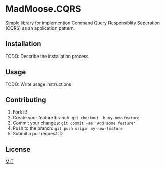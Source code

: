 # MadMoose.CQRS

Simple library for implemention Command Query Responsiblity Seperation (CQRS) as an application pattern.

## Installation

TODO: Describe the installation process

## Usage

TODO: Write usage instructions

## Contributing

1. Fork it!
2. Create your feature branch: `git checkout -b my-new-feature`
3. Commit your changes: `git commit -am 'Add some feature'`
4. Push to the branch: `git push origin my-new-feature`
5. Submit a pull request :D

## License

[MIT](https://github.com/jyoung/MadMoose.CQRS/blob/5a1f93e098c480046b7d1864c9a025d3849d3c87/license.txt)